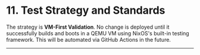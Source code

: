 # 11. Test Strategy and Standards
The strategy is **VM-First Validation**. No change is deployed until it successfully builds and boots in a QEMU VM using NixOS's built-in testing framework. This will be automated via GitHub Actions in the future.

---